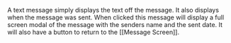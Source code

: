 A text message simply displays the text off the message. It also displays when the message was sent.
When clicked this message will display a full screen modal of the message with the senders name and the sent date. It will also have a button to return to the [[Message Screen]].
